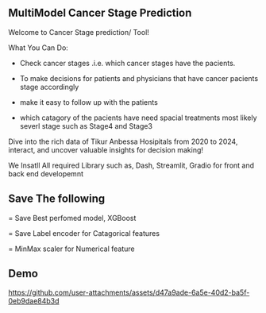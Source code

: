 ## MultiModel Cancer Stage Prediction

Welcome to Cancer Stage prediction/ Tool!

What You Can Do:

* Check cancer stages .i.e. which cancer stages have the pacients.

* To make decisions for patients and physicians that have cancer pacients stage accordingly

* make it easy to follow up with the patients

* which catagory of the pacients have need spacial treatments most likely severl stage such as Stage4 and Stage3

Dive into the rich data of Tikur Anbessa Hosipitals from 2020 to 2024, interact, and uncover valuable insights for decision making!

We Insatll All required Library such as, Dash, Streamlit, Gradio for front and back end developemnt 
## Save The following

= Save Best perfomed model, XGBoost

= Save Label encoder for Catagorical features 

= MinMax scaler for Numerical feature 
## Demo

https://github.com/user-attachments/assets/d47a9ade-6a5e-40d2-ba5f-0eb9dae84b3d

